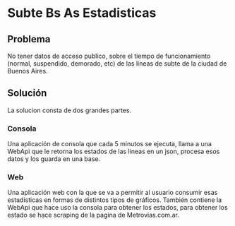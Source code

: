 # Subte Bs As Estadisticas

## Problema
No tener datos de acceso publico, sobre el tiempo de funcionamiento (normal, suspendido, demorado, etc) 
de las lineas de subte de la ciudad de Buenos Aires. 

## Solución 
La solucion consta de dos grandes partes.
### Consola
Una aplicación de consola que cada 5 minutos se ejecuta, llama a una WebApi que le retorna los estados de las lineas en un json, 
procesa esos datos y los guarda en una base. 

### Web
Una aplicación web con la que se va a permitir al usuario consumir esas estadísticas en formas de distintos tipos de gráficos. 
También contiene la WebApi que hace uso la consola para obtener los estados, para obtener los estado se hace scraping de la pagina de Metrovias.com.ar.

